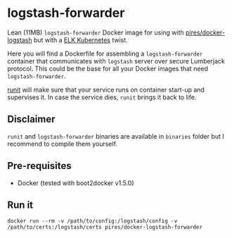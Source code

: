 
# logstash-forwarder
Lean (11MB) `logstash-forwarder` Docker image for using with [pires/docker-logstash](http://github.com/pires/docker-logstash) but with a [ELK Kubernetes](https://github.com/pires/kubernetes-elk-cluster) twist.

Here you will find a Dockerfile for assembling a `logstash-forwarder` container that communicates with `logstash` server over secure Lumberjack protocol. This could be the base for all your Docker images that need `logstash-forwarder`.

[runit](http://smarden.org/runit/) will make sure that your service runs on container start-up and supervises it. In case the service dies, `runit` brings it back to life. 

## Disclaimer 

`runit` and `logstash-forwarder` binaries are available in `binaries` folder but I recommend to compile them yourself.

## Pre-requisites

* Docker (tested with boot2docker v1.5.0)

## Run it

```
docker run --rm -v /path/to/config:/logstash/config -v /path/to/certs:/logstash/certs pires/docker-logstash-forwarder
```